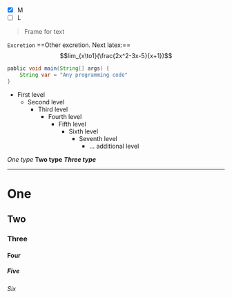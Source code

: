 - [x] M
- [ ] L

>Frame for text

`Excretion`
==Other excretion. Next latex:==
$$lim_{x\to1}(\frac{2x^2-3x-5}{x+1})$$

```java
pablic void main(String[] args) {
	String var = "Any programming code"
}
```

- First level
	- Second level
		- Third level
			- Fourth level
				- Fifth level
					- Sixth level
						- Seventh level
							- ...
			additional level
	
*One type*
**Two type**
***Three type***

---
# One
## Two
### Three
#### Four
##### Five
###### Six

